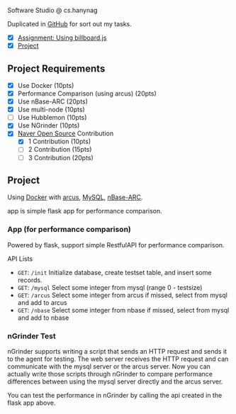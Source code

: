 Software Studio @ cs.hanynag

Duplicated in [GitHub](https://github.com/MaybeS/ITE3068) for sort out my tasks.

- [x] [Assignment: Using billboard.js](https://hconnect.hanyang.ac.kr/SW_studio2_2017/ITE3068)
- [x] [Project](https://hconnect.hanyang.ac.kr/SW_studio2_2017/2015004584)

## Project Requirements

- [x] Use Docker (10pts)
- [x] Performance Comparison (using arcus) (20pts)
- [x] Use nBase-ARC (20pts)
- [x] Use multi-node (10pts)
- [ ] Use Hubblemon (10pts)
- [x] Use NGrinder (10pts)
- [x] [Naver Open Source](https://github.com/naver) Contribution
    - [x] 1 Contribution (10pts)
    - [ ] 2 Contribution (15pts)
    - [ ] 3 Contribution (20pts)

## Project

Using [Docker](https://www.docker.com/) with [arcus](https://hub.docker.com/r/ruo91/arcus/), [MySQL](https://hub.docker.com/_/mysql/), [nBase-ARC](https://hub.docker.com/r/hyeongseok05/nbase-arc/).

app is simple flask app for performance comparison.

### App (for performance comparison)
Powered by flask, support simple RestfulAPI for performance comparison.

API Lists

- `GET`: `/init`
    Initialize database, create testset table, and insert some records.
- `GET`: `/mysql` 
    Select some integer from mysql (range 0 - testsize)
- `GET`: `/arcus`
    Select some integer from arcus if missed, select from mysql and add to arcus
- `GET`: `/nbase`
    Select some integer from nbase if missed, select from mysql and add to nbase

### nGrinder Test
nGrinder supports writing a script that sends an HTTP request and sends it to the agent for testing. 
The web server receives the HTTP request and can communicate with the mysql server or the arcus server. 
Now you can actually write those scripts through nGrinder to compare performance differences between using the mysql server directly and the arcus server.

You can test the performance in nGrinder by calling the api created in the flask app above.

